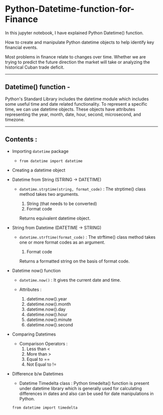 # Python-Datetime-function-for-Finance

In this jupyter notebook, I have explained Python Datetime() function.

How to create and manipulate Python datetime objects to help identify key financial events.

Most problems in finance relate to changes over time. Whether we are trying to predict the future direction the market will take or analyzing the historical Cuban trade deficit.

---
## Datetime() function -

Python's Standard Library includes the datetime module which includes some useful time and date related functionality. To represent a specific time, we can use datetime objects. These objects have attributes representing the year, month, date, hour, second, microsecond, and timezone.

---
## Contents :

  - Importing `datetime` package
      - `from datetime import datetime`
  - Creating a datetime object
  - Datetime from String (STRING -> DATETIME)
      - `datetime.strptime(string, format_code)` : The strptime() class method takes two arguments.
      
          1. String (that needs to be converted)
          2. Format code
          
          Returns equivalent datetime object.
          
  - String from Datetime (DATETIME -> STRING)
  
      - `datetime.strftime(format_code)` : The strftime() class method takes one or more format codes as an argument.
      
          1. Format code
          
          Returns a formatted string on the basis of format code.
          
   - Datetime now() function
      - `datetime.now()` : It gives the current date and time.
      
      - Attributes :
          1. datetime.now().year
          2. datetime.now().month
          3. datetime.now().day
          4. datetime.now().hour
          5. datetime.now().minute
          6. datetime.now().second
          
   - Comparing Datetimes
   
      - Comparison Operators :
          1. Less than <
          2. More than >
          3. Equal to ==
          4. Not Equal to !=
          
   - Difference b/w Datetimes
     
      - Datetime Timedelta class : Python timedelta() function is present under datetime library which is generally used for calculating differences in dates and also can be used for date manipulations in Python.
      
      `from datetime import timedelta`
      
      
